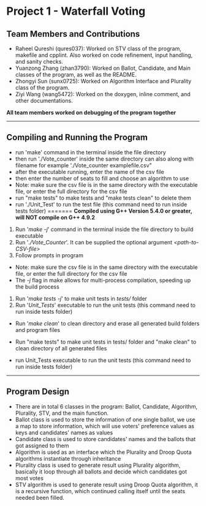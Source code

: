 # Project 1 - Waterfall Voting

## Team Members and Contributions
- Raheel Qureshi (qures037): Worked on STV class of the program, makefile and cpplint. Also worked on code refinement, input handling, and sanity checks.
- Yuanzong Zhang (zhan3790): Worked on Ballot, Candidate, and Main classes of the program, as well as the README.
- Zhongyi Sun (sunx0725): Worked on Algorithm Interface and Plurality class of the program.
- Ziyi Wang (wang5472): Worked on the doxygen, inline comment, and other documentations.

**All team members worked on debugging of the program together**

---

## Compiling and Running the Program
- run 'make' command in the terminal inside the file directory
- then run './Vote_counter' inside the same directory can also along with filename for example  './Vote_counter examplefile.csv"
- after the executable running, enter the name of the csv file
- then enter the number of seats to fill and choose an algorithm to use
- Note: make sure the csv file is in the same directory with the executable file, or enter the full directory for the csv file
- run "make tests" to make tests and "make tests clean" to delete them
- run './Unit_Test' to run the test file (this command need to run inside tests folder)
=======
**Compiled using G++ Version 5.4.0 or greater, will NOT compile on G++ 4.9.2**
1. Run '_make -j_' command in the terminal inside the file directory to build executable
1. Run '_./Vote\_Counter_'. It can be supplied the optional argument _\<path-to-CSV-file\>_
1. Follow prompts in program

- Note: make sure the csv file is in the same directory with the executable file, or enter the full directory for the csv file
- The _-j_ flag in make allows for multi-process compilation, speeding up the build process

1. Run '_make tests -j_' to make unit tests in _tests/_ folder
1. Run '_Unit\_Tests_' executable to run the unit tests (this command need to run inside tests folder)

- Run '_make clean_' to clean directory and erase all generated build folders and program files

- Run "make tests" to make unit tests in tests/ folder and "make clean" to clean directory of all generated files
- run Unit_Tests executable to run the unit tests (this command need to run inside tests folder)
---

## Program Design
- There are in total 6 classes in the program: Ballot, Candidate, Algorithm, Plurality, STV, and the main function.
- Ballot class is used to store the information of one single ballot, we use a map to store information, which will use voters' preference values as keys and candidates' names as values
- Candidate class is used to store candidates' names and the ballots that got assigned to them
- Algorithm is used as an interface which the Plurality and Droop Quota algorithms instantiate through inheritance
- Plurality class is used to generate result using Plurality algorithm, basically it loop through all ballots and decide which candidates got most votes
- STV algorithm is used to generate result using Droop Quota algorithm, it is a recursive function, which continued calling itself until the seats needed been filled.
